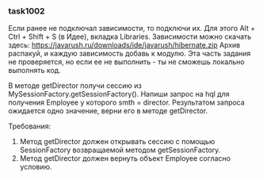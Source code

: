 
### task1002

Если ранее не подключал зависимости, то подключи их. Для этого Alt + Ctrl + Shift + S (в Идее), вкладка Libraries.
Зависимости можно скачать здесь: https://javarush.ru/downloads/ide/javarush/hibernate.zip
Архив распакуй, и каждую зависимость добавь к модулю.
Эта часть задания не проверяется, но если ее не выполнить - ты не сможешь локально выполнять код.

В методе getDirector получи сессию из MySessionFactory.getSessionFactory().
Напиши запрос на hql для получения Employee у которого smth = director.
Результатом запроса ожидается одно значение, верни его в методе getDirector.


Требования:
1.	Метод getDirector должен открывать сессию с помощью SessionFactory возвращаемой методом getSessionFactory.
2.	Метод getDirector должен вернуть объект Employee согласно условию.


